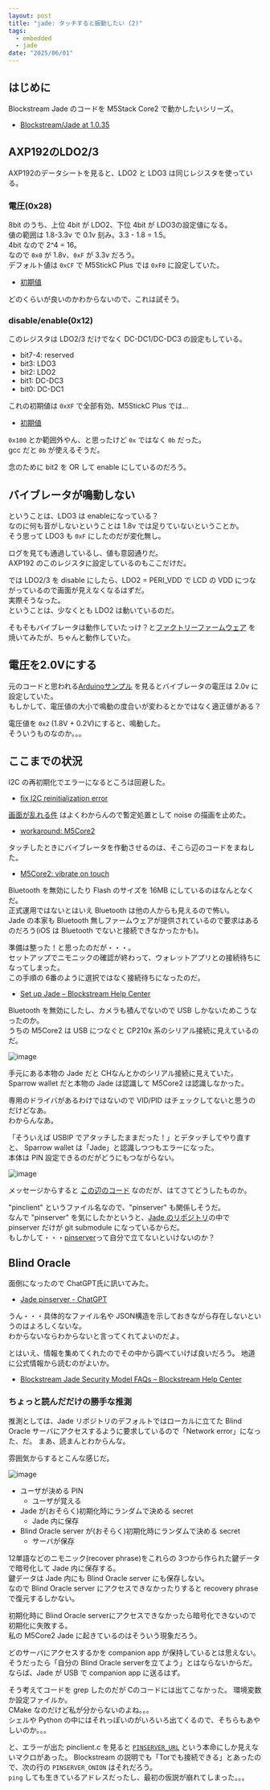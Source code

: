 ```yaml
---
layout: post
title: "jade: タッチすると振動したい (2)"
tags:
  - embedded
  - jade
date: "2025/06/01"
---
```


## はじめに

Blockstream Jade のコードを M5Stack Core2 で動かしたいシリーズ。

* [Blockstream/Jade at 1.0.35](https://github.com/Blockstream/Jade/tree/1.0.35)

## AXP192のLDO2/3

AXP192のデータシートを見ると、LDO2 と LDO3 は同じレジスタを使っている。  

### 電圧(0x28)

8bit のうち、上位 4bit が LDO2、下位 4bit が LDO3の設定値になる。  
値の範囲は 1.8-3.3v で 0.1v 刻み。3.3 - 1.8 = 1.5。  
4bit なので 2^4 = 16。  
なので `0x0` が 1.8v、`0xF` が 3.3v だろう。  
デフォルト値は `0xCF` で M5StickC Plus では `0xF0` に設定していた。

* [初期値](https://github.com/Blockstream/Jade/blob/1.0.35/main/power/m5stickcplus.inc#L174-L175)

どのくらいが良いのかわからないので、これは試そう。

### disable/enable(0x12)

このレジスタは LDO2/3 だけでなく DC-DC1/DC-DC3 の設定もしている。  

* bit7-4: reserved
* bit3: LDO3
* bit2: LDO2
* bit1: DC-DC3
* bit0: DC-DC1

これの初期値は `0xXF` で全部有効、M5StickC Plus では...

* [初期値](https://github.com/Blockstream/Jade/blob/1.0.35/main/power/m5stickcplus.inc#L182)

`0x100` とか範囲外やん、と思ったけど `0x` ではなく `0b` だった。  
gcc だと `0b` が使えるそうだ。

念のために bit2 を OR して enable にしているのだろう。

## バイブレータが鳴動しない

ということは、LDO3 は enableになっている？  
なのに何も音がしないということは 1.8v では足りていないということか。  
そう思って LDO3 も `0xF` にしたのだが変化無し。

ログを見ても通過しているし、値も意図通りだ。  
AXP192 のこのレジスタに設定しているのもここだけだ。

では LDO2/3 を disable にしたら、LDO2 = PERI_VDD で LCD の VDD につながっているので画面が見えなくなるはずだ。  
実際そうなった。  
ということは、少なくとも LDO2 は動いているのだ。

そもそもバイブレータは動作していたっけ？と[ファクトリーファームウェア](https://docs.m5stack.com/en/guide/restore_factory/m5core2) を焼いてみたが、ちゃんと動作していた。  

## 電圧を2.0Vにする

元のコードと思われる[Arduinoサンプル](https://github.com/m5stack/M5Core2/blob/0134dd3a38cfd335a1ec39da2c149f88baf54326/src/AXP192.cpp#L38) を見るとバイブレータの電圧は 2.0v に設定していた。  
もしかして、電圧値の大小で鳴動の度合いが変わるとかではなく適正値がある？

電圧値を `0x2` (1.8V + 0.2V)にすると、鳴動した。  
そういうものなのか。。。

## ここまでの状況

I2C の再初期化でエラーになるところは回避した。

* [fix I2C reinitialization error](https://github.com/hirokuma/Jade-Core2/commit/0c5e392fd59cc12529fdce5ba4a113b8852a00f5)

[画面が乱れる件](../05/20250531-m5.md) はよくわからんので暫定処置として noise の描画を止めた。

* [workaround: M5Core2](https://github.com/hirokuma/Jade-Core2/commit/64794ab075c72f35296d86583b42dd2b4c65f83e)

タッチしたときにバイブレータを作動させるのは、そこら辺のコードをまねした。

* [M5Core2: vibrate on touch](https://github.com/hirokuma/Jade-Core2/commit/3d71cb1ebaebad89874c5468e853e0f7656efd73)

Bluetooth を無効にしたり Flash のサイズを 16MB にしているのはなんとなくだ。  
正式運用ではないとはいえ Bluetooth は他の人からも見えるので怖い。  
Jade の本家も Bluetooth 無しファームウェアが提供されているので要求はあるのだろう(iOS は Bluetooth でないと接続できなかったかも)。

準備は整った！と思ったのだが・・・。  
セットアップでニモニックの確認が終わって、ウォレットアプリとの接続待ちになってしまった。  
この手順の 6番のように選択ではなく接続待ちになったのだ。

* [Set up Jade – Blockstream Help Center](https://help.blockstream.com/hc/en-us/articles/19629901272345-Set-up-Jade)

Bluetooth を無効にしたし、カメラも積んでないので USB しかないためこうなったのか。  
うちの M5Core2 は USB につなぐと CP210x 系のシリアル接続に見えているのだ。

![image](images/20250601a-1.png)

手元にある本物の Jade だと CHなんとかのシリアル接続に見えていた。  
Sparrow wallet だと本物の Jade は認識して M5Core2 は認識しなかった。

専用のドライバがあるわけではないので VID/PID はチェックしてないと思うのだけどなあ。  
わからんなあ。

「そういえば USBIP でアタッチしたままだった！」とデタッチしてやり直すと、
Sparrow wallet は「Jade」と認識しつつもエラーになった。  
本体は PIN 設定できるのだがどうにもつながらない。

![image](images/20250601a-2.png)

メッセージからすると [この辺のコード](https://github.com/Blockstream/Jade/blob/1.0.35/main/process/pinclient.c#L523-L536) なのだが、はてさてどうしたものか。

"pinclient" というファイル名なので、"pinserver" も関係しそうだ。  
なんで "pinserver" を気にしたかというと、[Jade のリポジトリ](https://github.com/Blockstream/Jade)の中で pinserver だけが git submodule になっているからだ。  
もしかして・・・[pinserver](https://help.blockstream.com/hc/en-us/articles/12800132096793-Set-up-a-personal-blind-oracle)って自分で立てないといけないのか？

## Blind Oracle

面倒になったので ChatGPT氏に訊いてみた。

* [Jade pinserver - ChatGPT](https://chatgpt.com/share/683c4529-36c8-8010-8097-b6ea09054faf)

うん・・・具体的なファイル名や JSON構造を示しておきながら存在しないというのはよろしくないな。  
わからないならわからないと言ってくれてよいのだよ。

とはいえ、情報を集めてくれたのでその中から調べていけば良いだろう。
地道に公式情報から読むのがよいか。

* [Blockstream Jade Security Model FAQs – Blockstream Help Center](https://help.blockstream.com/hc/en-us/articles/15884462476953-Blockstream-Jade-Security-Model-FAQs)

### ちょっと読んだだけの勝手な推測

推測としては、Jade リポジトリのデフォルトではローカルに立てた Blind Oracle サーバにアクセスするように要求しているので「Network error」になった、だ。
まあ、読まんとわからんな。

雰囲気からするとこんな感じだ。

![image](images/20250601a-3.png)

* ユーザが決める PIN
  * ユーザが覚える
* Jade が(おそらく)初期化時にランダムで決める secret
  * Jade 内に保存
* Blind Oracle server が(おそらく)初期化時にランダムで決める secret
  * サーバが保存

12単語などのニモニック(recover phrase)をこれらの 3つから作られた鍵データで暗号化して Jade 内に保存する。  
鍵データは Jade 内にも Blind Oracle server にも保存しない。  
なので Blind Oracle server にアクセスできなかったりすると recovery phrase で復元するしかない。

初期化時に Blind Oracle serverにアクセスできなかったら暗号化できないので初期化に失敗する。  
私の M5Core2 Jade に起きているのはそういう現象だろう。  

どのサーバにアクセスするかを companion app が保持しているとは思えない。
そうだったら「自分の Blind Oracle serverを立てよう」とはならないからだ。  
ならば、Jade が USB で companion app に送るはず。

そう考えてコードを grep したのだが Cのコードには出てこなかった。
環境変数か設定ファイルか。  
CMake なのだけど私が分からないのよね。。。  
シェルや Python の中にはそれっぽいのがいろいろ出てくるので、そちらもあやしいのか。。。

と、エラーが出た pinclient.c を見ると [`PINSERVER_URL`](https://github.com/Blockstream/Jade/blob/1.0.35/main/process/pinclient.c#L20) という本命にしか見えないマクロがあった。
Blockstream の説明でも「Torでも接続できる」とあったので、次の行の `PINSERVER_ONION` はそれだろう。  
`ping` しても生きているアドレスだったし、最初の仮説が崩れてしまった。。。

